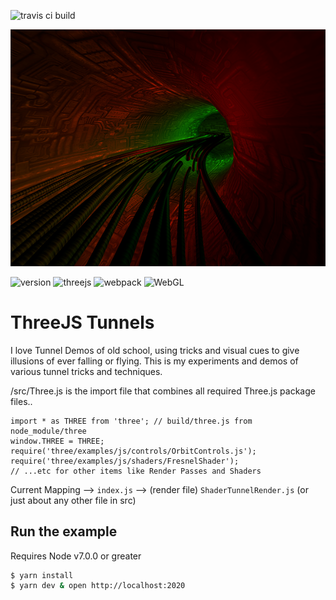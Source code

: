 ![travis ci build](https://travis-ci.org/pjkarlik/ThreeTunnels.svg?branch=master)

![ThreeTunnels](./splash.png)

![version](https://img.shields.io/badge/version-0.2.0-e05d44.svg?style=flat-square) ![threejs](https://img.shields.io/badge/threejs-0.100.0-e09844.svg?style=flat-square) ![webpack](https://img.shields.io/badge/webpack-4.12.1-51b1c5.svg?style=flat-square)  ![WebGL](https://img.shields.io/badge/webgl-GLSL-blue.svg?style=flat-square)

# ThreeJS Tunnels

  I love Tunnel Demos of old school, using tricks and visual cues to give illusions of ever falling or flying. This is my experiments and demos of various tunnel tricks and techniques.

  /src/Three.js is the import file that combines all required Three.js package files..

  ```
  import * as THREE from 'three'; // build/three.js from node_module/three
  window.THREE = THREE;
  require('three/examples/js/controls/OrbitControls.js');
  require('three/examples/js/shaders/FresnelShader');
  // ...etc for other items like Render Passes and Shaders
  ```

  Current Mapping --> ```index.js``` --> (render file) ```ShaderTunnelRender.js``` (or just about any other file in src)

## Run the example
  Requires Node v7.0.0 or greater

```bash
$ yarn install
$ yarn dev & open http://localhost:2020
```